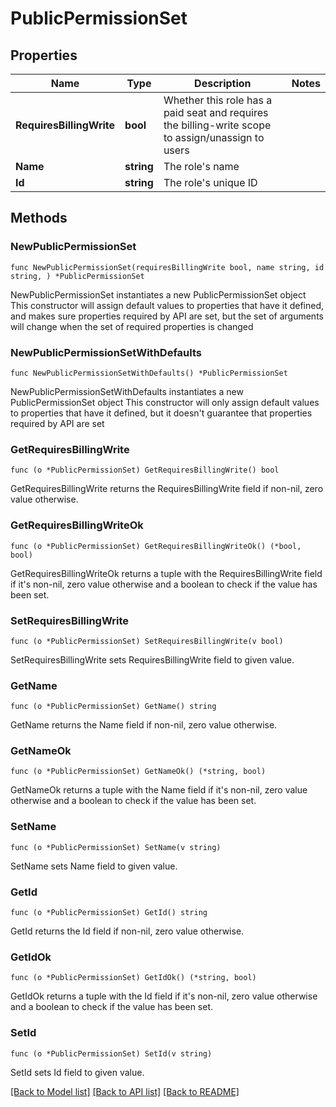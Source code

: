 # PublicPermissionSet

## Properties

Name | Type | Description | Notes
------------ | ------------- | ------------- | -------------
**RequiresBillingWrite** | **bool** | Whether this role has a paid seat and requires the billing-write scope to assign/unassign to users | 
**Name** | **string** | The role&#39;s name | 
**Id** | **string** | The role&#39;s unique ID | 

## Methods

### NewPublicPermissionSet

`func NewPublicPermissionSet(requiresBillingWrite bool, name string, id string, ) *PublicPermissionSet`

NewPublicPermissionSet instantiates a new PublicPermissionSet object
This constructor will assign default values to properties that have it defined,
and makes sure properties required by API are set, but the set of arguments
will change when the set of required properties is changed

### NewPublicPermissionSetWithDefaults

`func NewPublicPermissionSetWithDefaults() *PublicPermissionSet`

NewPublicPermissionSetWithDefaults instantiates a new PublicPermissionSet object
This constructor will only assign default values to properties that have it defined,
but it doesn't guarantee that properties required by API are set

### GetRequiresBillingWrite

`func (o *PublicPermissionSet) GetRequiresBillingWrite() bool`

GetRequiresBillingWrite returns the RequiresBillingWrite field if non-nil, zero value otherwise.

### GetRequiresBillingWriteOk

`func (o *PublicPermissionSet) GetRequiresBillingWriteOk() (*bool, bool)`

GetRequiresBillingWriteOk returns a tuple with the RequiresBillingWrite field if it's non-nil, zero value otherwise
and a boolean to check if the value has been set.

### SetRequiresBillingWrite

`func (o *PublicPermissionSet) SetRequiresBillingWrite(v bool)`

SetRequiresBillingWrite sets RequiresBillingWrite field to given value.


### GetName

`func (o *PublicPermissionSet) GetName() string`

GetName returns the Name field if non-nil, zero value otherwise.

### GetNameOk

`func (o *PublicPermissionSet) GetNameOk() (*string, bool)`

GetNameOk returns a tuple with the Name field if it's non-nil, zero value otherwise
and a boolean to check if the value has been set.

### SetName

`func (o *PublicPermissionSet) SetName(v string)`

SetName sets Name field to given value.


### GetId

`func (o *PublicPermissionSet) GetId() string`

GetId returns the Id field if non-nil, zero value otherwise.

### GetIdOk

`func (o *PublicPermissionSet) GetIdOk() (*string, bool)`

GetIdOk returns a tuple with the Id field if it's non-nil, zero value otherwise
and a boolean to check if the value has been set.

### SetId

`func (o *PublicPermissionSet) SetId(v string)`

SetId sets Id field to given value.



[[Back to Model list]](../README.md#documentation-for-models) [[Back to API list]](../README.md#documentation-for-api-endpoints) [[Back to README]](../README.md)


